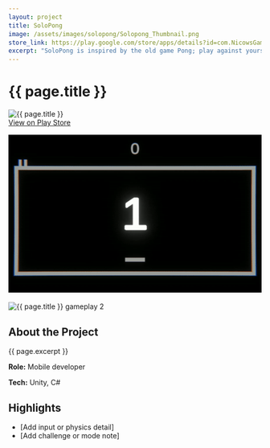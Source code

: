 ```yaml
---
layout: project
title: SoloPong
image: /assets/images/solopong/Solopong_Thumbnail.png
store_link: https://play.google.com/store/apps/details?id=com.NicowsGames.SoloPong
excerpt: "SoloPong is inspired by the old game Pong; play against yourself."
---
```


<div class="project-container">
  <div class="project-header">
    <h1>{{ page.title }}</h1>
  </div>
  <div class="project-content">
    <div class="project-image-container">
      <div class="project-image">
        <img src="{{ page.image }}" alt="{{ page.title }}">
      </div>
      <a href="{{ page.store_link }}" class="itchio-button" target="_blank">
        <span>View on Play Store</span>
      </a>
      <div class="project-image" style="margin-top:1rem;">
        <img src="/assets/images/solopong/SoloPong_game.gif" alt="{{ page.title }} gameplay 1" onerror="this.style.display='none'">
      </div>
      <div class="project-image" style="margin-top:1rem;">
        <img src="/assets/images/solopong/SoloPong_gif.gif" alt="{{ page.title }} gameplay 2" onerror="this.style.display='none'">
      </div>
    </div>
    <div class="project-description">
      <h2>About the Project</h2>
      <p>{{ page.excerpt }}</p>
      <p><strong>Role:</strong> Mobile developer</p>
      <p><strong>Tech:</strong> Unity, C#</p>
      <h2>Highlights</h2>
      <ul>
        <li>[Add input or physics detail]</li>
        <li>[Add challenge or mode note]</li>
      </ul>
    </div>
  </div>
</div>
